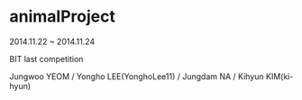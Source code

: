 animalProject
=============
2014.11.22 ~ 2014.11.24

BIT last competition

Jungwoo YEOM / Yongho LEE(YonghoLee11) / Jungdam NA / Kihyun KIM(ki-hyun)
